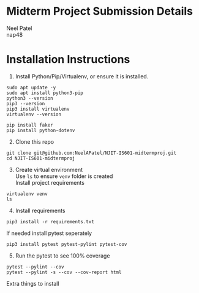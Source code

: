 # Midterm Project Submission Details
Neel Patel\
nap48




# Installation Instructions

1. Install Python/Pip/Virtualenv, or ensure it is installed. 
```
sudo apt update -y
sudo apt install python3-pip
python3 --version
pip3 --version
pip3 install virtualenv
virtualenv --version
```
```
pip install faker
pip install python-dotenv
```


2. Clone this repo
```
git clone git@github.com:NeelAPatel/NJIT-IS601-midtermproj.git
cd NJIT-IS601-midtermproj
```

3. Create virtual environment\
Use `ls` to ensure `venv` folder is created\
Install project requirements
```
virtualenv venv
ls
```
4. Install requirements
```
pip3 install -r requirements.txt
```
If needed install pytest seperately
```
pip3 install pytest pytest-pylint pytest-cov
```

5. Run the pytest to see 100% coverage
```
pytest --pylint --cov
pytest --pylint -s --cov --cov-report html 
```

Extra things to install
```